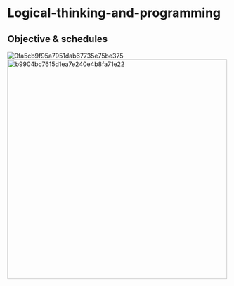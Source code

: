 # Logical-thinking-and-programming

## Objective & schedules

![0fa5cb9f95a7951dab67735e75be375](https://github.com/reaLJR/Logical-thinking-and-programming/assets/76841404/f34a1ee4-a69b-4713-9765-750172a7f5b6)
<img width="500" alt="b9904bc7615d1ea7e240e4b8fa71e22" src="https://github.com/reaLJR/Logical-thinking-and-programming/assets/76841404/1d35c938-9aa5-404d-967e-f4d39fe13a07">

